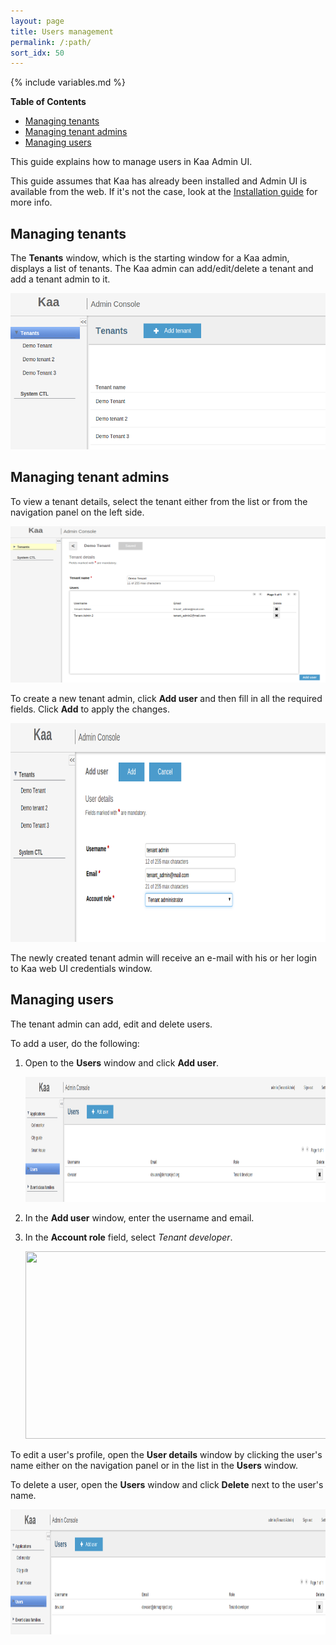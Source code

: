```yaml
---
layout: page
title: Users management
permalink: /:path/
sort_idx: 50
---
```


{% include variables.md %}

**Table of Contents**

- [Managing tenants](#managing-tenants)
- [Managing tenant admins](#managing-tenant-admins)
- [Managing users](#managing-users)

This guide explains how to manage users in Kaa Admin UI.

This guide assumes that Kaa has already been installed and Admin UI is available from the web. If it's not the case, look at the
[Installation guide]({{root_url}}Programming-guide/Getting-started/#installation) for more info.

## Managing tenants

The **Tenants** window, which is the starting window for a Kaa admin, displays a list of tenants. The Kaa admin can add/edit/delete a tenant and add a tenant admin to it.

<img src="attach/tenants.png" width="600" height="250">

## Managing tenant admins

To view a tenant details, select the tenant either from the list or from the navigation panel on the left side.

<img src="attach/tenant.png" width="600" height="250">


To create a new tenant admin, click **Add user** and then fill in all the required fields. Click **Add** to apply the changes.

<img src="attach/tenant_admin.png" width="600" height="350">

The newly created tenant admin will receive an e-mail with his or her login to Kaa web UI credentials window.

## Managing users

The tenant admin can add, edit and delete users.

To add a user, do the following:

1. Open to the **Users** window and click **Add user**.

    <img src="attach/image2015-3-4%2016-54-48.png" width="850" height="200">

2. In the **Add user** window, enter the username and email.
3. In the **Account role** field, select _Tenant developer_.

   <img src="attach/image2015-3-4%2016-54-1.png" width="500" height="300">

To edit a user's profile, open the **User details** window by clicking the user's name either on the navigation panel or in the list in the **Users** window.

To delete a user, open the **Users** window and click **Delete** next to the user's name.

<img src="attach/image2015-3-4%2016-54-48.png" width="850" height="200">
